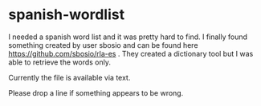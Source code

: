 # spanish-wordlist

I needed a spanish word list and it was pretty hard to find. I finally found something created by user sbosio and can be found here https://github.com/sbosio/rla-es . They created a dictionary tool but I was able to retrieve the words only.

Currently the file is available via text.

Please drop a line if something appears to be wrong.